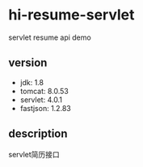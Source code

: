 # hi-resume-servlet
servlet resume api demo

## version

- jdk: 1.8
- tomcat: 8.0.53
- servlet: 4.0.1
- fastjson: 1.2.83

## description

servlet简历接口